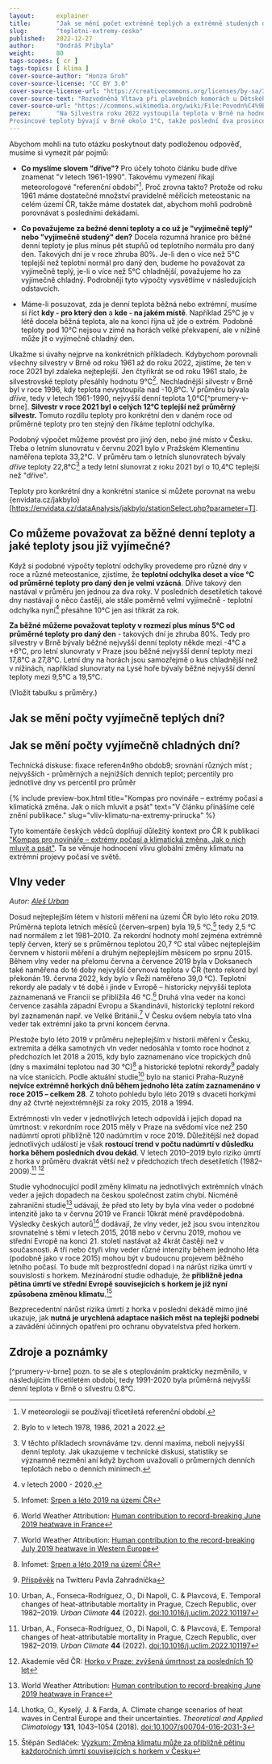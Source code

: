 ```yaml
---
layout:      explainer
title:       "Jak se mění počet extrémně teplých a extrémně studených dní v Česku?"
slug:        "teplotni-extremy-cesko"
published:   2022-12-27
author:      "Ondráš Přibyla"
weight:      80
tags-scopes: [ cr ]
tags-topics: [ klima ]
cover-source-author: "Honza Groh"
cover-source-license: "CC BY 3.0"
cover-source-license-url: "https://creativecommons.org/licenses/by-sa/3.0"
cover-source-text: "Rozvodněná Vltava při plavebních komorách u Dětského ostrova, Wikimedia Commons"
cover-source-url: "https://commons.wikimedia.org/wiki/File:Povodn%C4%9B_v_Praze,_05.jpg"
perex:       "Na Silvestra roku 2022 vystoupila teplota v Brně na hodnotu 12,0°C. Předchozí silvestr byl v Brně ještě teplejší, teplota dosáhla 13,0°C.
Prosincové teploty bývají v Brně okolo 1°C, takže poslední dva prosince se řadí mezi vyjímečně teplé. Také v létě příchází vlny veder a čas od času padají teplotní rekordy. Nabízí se tedy otázka: **mění se počet podobných vyjímečně teplých dní, nebo je jich víceméně stejně, jako jich bývalo dříve?**"
---
```


Abychom mohli na tuto otázku poskytnout daty podloženou odpověď, musíme si vymezit pár pojmů:

   - **Co myslíme slovem "dříve"?** Pro účely tohoto článku bude dříve znamenat "v letech 1961-1990". Takovému vymezení říkají meteorologové "referenční období"[^referencni-obdobi]. Proč zrovna takto? Protože od roku 1961 máme dostatečné množství pravidelně měřících meteostanic na celém území ČR, takže máme dostatek dat, abychom mohli podrobně porovnávat s posledními dekádami. 

   - **Co považujeme za bežné denní teploty a co už je "vyjímečně teplý" nebo "vyjímečně studený" den?** Docela rozumná hranice pro běžné denní teploty je plus mínus pět stupňů od teplotního normálu pro daný den. Takových dní je v roce zhruba 80%. Je-li den o více než 5°C teplejší než teplotní normál pro daný den, budeme ho považovat za vyjímečně teplý, je-li o více než 5°C chladnější, považujeme ho za vyjímečně chladný. Podrobněji tyto výpočty vysvětlíme v následujících odstavcích. 

   - Máme-li posuzovat, zda je denní teplota běžná nebo extrémní, musíme si říct **kdy - pro který den** a **kde - na jakém místě**. Například 25°C je v létě docela běžná teplota, ale na konci řijna už jde o extrém. Podobně teploty pod 10°C nejsou v zimě na horách velké překvapení, ale v nížině může jít o vyjímečně chladný den.     


Ukažme si úvahy nejprve na konkrétních příkladech. Kdybychom porovnali všechny silvestry v Brně od roku 1961 až do roku 2022, zjistíme, že ten v roce 2021 byl zdaleka nejteplejší. Jen čtyřikrát se od roku 1961 stalo, že silvestrovské teploty přesáhly hodnotu 9°C[^silvestry-v-brne]. Nechladnější silvestr v Brně byl v roce 1996, kdy teplota nevystoupila nad -10,8°C. V průměru bývala *dříve*, tedy v letech 1961-1990, nejvyšší denní teplota 1,0°C[^prumery-v-brne]. **Silvestr v roce 2021 byl o celých 12°C teplejší než průměrný silvestr.** Tomuto rozdílu teploty pro konkrétní den v daném roce od průměrné teploty pro ten stejný den říkáme teplotní odchylka.       

Podobný výpočet můžeme provést pro jiný den, nebo jiné místo v Česku. Třeba o letním slunovratu v červnu 2021 bylo v Pražském Klementinu naměřena teplota 33,2°C. V průměru tam o letních slunovratech bývaly *dříve* teploty 22,8°C[^max-teploty] a tedy letní slunovrat z roku 2021 byl o 10,4°C teplejší než "dříve".

Teploty pro konkrétní dny a konkrétní stanice si můžete porovnat na webu {envidata.cz/jakbylo}[https://envidata.cz/dataAnalysis/jakbylo/stationSelect.php?parameter=T].

## Co můžeme považovat za běžné denní teploty a jaké teploty jsou již vyjímečné? 

Když si podobné výpočty teplotní odchylky provedeme pro různé dny v roce a různé meteostanice, zjistíme, že **teplotní odchylka deset a více °C od průměrné teploty pro daný den je velmi vzácná**. Dříve takový den nastával v průměru jen jednou za dva roky. V posledních desetiletích takové dny nastávají o něco častěji, ale stále poměrně velmi vyjímečně - teplotní odchylka nyní[^upresneni-nyni] přesáhne 10°C jen asi třikrát za rok. 

**Za běžné můžeme považovat teploty v rozmezí plus mínus 5°C od průměrné teploty pro daný den** - takových dní je zhruba 80%. Tedy pro silvestry v Brně bývaly běžné nejvyšší denní teploty někde mezi -4°C a +6°C, pro letní slunovraty v Praze jsou běžné nejvyšší denní teploty mezi 17,8°C a 27,8°C. Letní dny na horách jsou samozřejmě o kus chladnější než v nížinách, například slunovraty na Lysé hoře bývaly běžné nejvyšší denní teploty mezi 9,5°C a 19,5°C. 

(Vložit tabulku s průměry.)

## Jak se mění počty vyjímečně teplých dní?

## Jak se mění počty vyjímečně chladných dní? 

Technická diskuse: fixace referen4n9ho obdob9; srovnání různých míst ;  nejvyšších - průměrných a nejnižších denních teplot; percentily pro jednotlivé dny vs percentil pro průměr


{% include preview-box.html
    title="Kompas pro novináře – extrémy počasí a klimatická změna. Jak o nich mluvit a psát"
    text="V článku přinášíme celé znění publikace."
    slug="vliv-klimatu-na-extremy-prirucka"
%}

Tyto komentáře českých vědců doplňují důležitý kontext pro ČR k publikaci ["Kompas pro novináře – extrémy počasí a klimatická změna. Jak o nich mluvit a psát"](/explainery/vliv-klimatu-na-extremy-prirucka). Ta se věnuje hodnocení vlivu globální změny klimatu na extrémní projevy počasí ve světě.

## Vlny veder

*Autor: [Aleš Urban](#ales-urban)*

Dosud nejteplejším létem v historii měření na území ČR bylo léto roku 2019. Průměrná teplota letních měsíců (červen–srpen) byla 19,5 °C,[^vlny-veder-cesko] tedy 2,5 °C nad normálem z let 1981–2010. Za rekordní hodnoty mohl zejména extrémně teplý červen, který se s průměrnou teplotou 20,7 °C stal vůbec nejteplejším červnem v historii měření a druhým nejteplejším měsícem po srpnu 2015. Během vlny veder na přelomu června a července 2019 byla v Doksanech také naměřena do té doby nejvyšší červnová teplota v ČR (tento rekord byl překonán 19. června 2022, kdy bylo v Řeži naměřeno 39,0 °C). Teplotní rekordy ale padaly v té době i jinde v Evropě – historicky nejvyšší teplota zaznamenaná ve Francii se přiblížila 46 °C.[^vlny-veder-francie] Druhá vlna veder na konci července zasáhla západní Evropu a Skandinávii, historický teplotní rekord byl zaznamenán např. ve Velké Británii.[^vlny-veder-uk] V Česku ovšem nebyla tato vlna veder tak extrémní jako ta první koncem června.

Přestože bylo léto 2019 v průměru nejteplejším v historii měření v Česku, extremita a délka samotných vln veder nedosáhla v tomto roce hodnot z předchozích let 2018 a 2015, kdy bylo zaznamenáno více tropických dnů (dny s maximální teplotou nad 30 °C)[^vlny-veder-cesko] a historické teplotní rekordy[^vlny-veder-twitter] padaly na více stanicích. Podle aktuální studie[^vlny-veder-urban] bylo na stanici Praha-Ruzyně **nejvíce extrémně horkých dnů během jednoho léta zatím zaznamenáno v roce 2015 – celkem 28**. Z tohoto pohledu bylo léto 2019 s dvaceti horkými dny až čtvrté nejextrémnější za roky 2015, 2018 a 1994.

Extrémnosti vln veder v jednotlivých letech odpovídá i jejich dopad na úmrtnost: v rekordním roce 2015 měly v Praze na svědomí více než 250 nadúmrtí oproti přibližně 120 nadúmrtím v roce 2019. Důležitější než dopad jednotlivých událostí je však **rostoucí trend v počtu nadúmrtí v důsledku horka během posledních dvou dekád**. V letech 2010–2019 bylo riziko úmrtí z horka v průměru dvakrát větší než v předchozích třech desetiletích (1982–2009).[^vlny-veder-urban] [^vlny-veder-praha]

Studie vyhodnocující podíl změny klimatu na jednotlivých extrémních vlnách veder a jejich dopadech na českou společnost zatím chybí. Nicméně zahraniční studie[^vlny-veder-francie] udávají, že před sto lety by byla vlna veder o podobné intenzitě jako ta v červnu 2019 ve Francii 10krát méně pravděpodobná. Výsledky českých autorů[^vlny-veder-lhotka] dodávají, že vlny veder, jež jsou svou intenzitou srovnatelné s těmi v letech 2015, 2018 nebo v červnu 2019, mohou ve střední Evropě na konci 21. století nastávat až 4krát častěji než v současnosti. A tři nebo čtyři vlny veder různé intenzity během jednoho léta (podobně jako v roce 2015) mohou být v budoucnu projevem běžného letního počasí. To bude mít bezprostřední dopad i na nárůst rizika úmrtí v souvislosti s horkem. Mezinárodní studie odhaduje, že **přibližně jedna pětina úmrtí ve střední Evropě souvisejících s horkem je již nyní způsobena změnou klimatu**.[^vlny-veder-irozhlas]

Bezprecedentní nárůst rizika úmrtí z horka v poslední dekádě mimo jiné ukazuje, jak **nutná je urychlená adaptace našich měst na teplejší podnebí** a zavádění účinných opatření pro ochranu obyvatelstva před horkem.

## Zdroje a poznámky

[^referencni-obdobi]: V meteorologii se používají třicetiletá referenční období. 

[^silvestry-v-brne]: Bylo to v letech 1978, 1986, 2021 a 2022. 

[^prumery-v-brne] pozn. to se ale s oteplováním prakticky nezměnilo, v následujícím třicetiletém období, tedy 1991-2020 byla průměrná nejvyšší denní teplota v Brně o silvestru 0.8°C.

[^max-teploty]: V těchto příkladech srovnáváme tzv. denní maxima, neboli nejvyšší denní teploty. Jak ukazujeme v technické diskusi, statistiky se významně nezmění ani když bychom uvažovali o průmerných denních teplotách nebo o denních minimech.  

[^upresneni-nyni]: v letech 2000 - 2020.

[^vlny-veder-cesko]: Infomet: [Srpen a léto 2019 na území ČR](http://www.infomet.cz/index.php?id=read&idd=1568015141)

[^vlny-veder-francie]: World Weather Attribution: [Human contribution to record-breaking June 2019 heatwave in France](https://www.worldweatherattribution.org/human-contribution-to-record-breaking-june-2019-heatwave-in-france/)

[^vlny-veder-uk]: World Weather Attribution: [Human contribution to the record-breaking July 2019 heatwave in Western Europe](https://www.worldweatherattribution.org/human-contribution-to-the-record-breaking-july-2019-heat-wave-in-western-europe/)

[^vlny-veder-twitter]: [Příspěvěk](https://twitter.com/pavelzahrad/status/1531606002688303104?s=20&amp;t=jhse0ugWMTfUgCJ4kI_b0g) na Twitteru Pavla Zahradníčka

[^vlny-veder-urban]: Urban, A., Fonseca-Rodríguez, O., Di Napoli, C. & Plavcová, E. Temporal changes of heat-attributable mortality in Prague, Czech Republic, over 1982–2019. *Urban Climate* **44** (2022). [doi:10.1016/j.uclim.2022.101197](https://doi.org/10.1016/j.uclim.2022.101197)

[^vlny-veder-lhotka]: Lhotka, O., Kyselý, J. & Farda, A. Climate change scenarios of heat waves in Central Europe and their uncertainties. *Theoretical and Applied Climatology* **131**, 1043–1054 (2018). [doi:10.1007/s00704-016-2031-3](https://doi.org/10.1007/s00704-016-2031-3)

[^vlny-veder-irozhlas]: Štěpán Sedláček: [Výzkum: Změna klimatu může za přibližně pětinu každoročních úmrtí souvisejících s horkem v Česku](https://www.irozhlas.cz/veda-technologie/veda/klima-horko-studie-cesko-umrti_2106060736_ada)

[^vlny-veder-praha]: Akademie věd ČR: [Horko v Praze: zvýšená úmrtnost za posledních 10 let](https://www.avcr.cz/cs/pro-media/tiskove-zpravy/Horko-v-Praze-zvysena-umrtnost-za-poslednich-10-let/)
